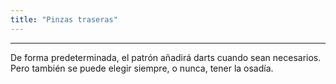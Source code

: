 ```yaml
---
title: "Pinzas traseras"
---
```


***

De forma predeterminada, el patrón añadirá darts cuando sean necesarios. Pero también se puede elegir siempre, o nunca, tener la osadía.




